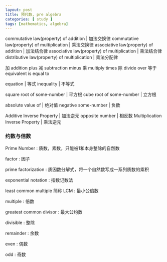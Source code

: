 ```yaml
---
layout: post
title: 预代数, pre algebra
categories: [ study ]
tags: [mathematics, algebra]
---
```


commutative law(property) of addition          |  加法交换律
commutative law(property) of multiplication    |  乘法交换律
associative law(property) of addition          |  加法结合律
associative law(property) of multiplication    |  乘法结合律
distributive law(property) of multiplication   |  乘法分配律

加    addition    plus
减    subtraction    minus
乘    multiply    times
除    divide    over
等于  equivalent    is equal to


equation    |    等式
inequality  |    不等式

square root of some-number | 平方根
cube root of some-number   | 立方根

absolute value of     | 绝对值
negative some-number  | 负数


Additive Inverse Property   |  加法逆元
opposite number             |  相反数
Multiplication Inverse Property | 乘法逆元


### 约数与倍数

Prime Number
: 质数，素数，只能被1和本身整除的自然数

factor
: 因子

prime factorization
: 质因数分解式，将一个自然数写成一系列质数的乘积

exponential notation
: 指数记数法

least common multiple 简称 LCM
: 最小公倍数

multiple
: 倍数

greatest common divisor
: 最大公约数

divisible
: 整除

remainder
: 余数

even
: 偶数

odd
: 奇数

















